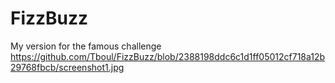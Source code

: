 # FizzBuzz
My version for the famous challenge 
https://github.com/Tboul/FizzBuzz/blob/2388198ddc6c1d1ff05012cf718a12b29768fbcb/screenshot1.jpg

